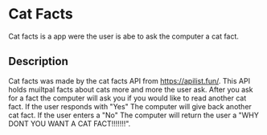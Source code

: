 # Cat Facts
Cat facts is a app were the user is abe to ask the computer a cat fact.

## Description
  Cat facts was made by the cat facts API from https://apilist.fun/. This API holds muiltpal facts about cats more and more the user ask. After you ask for a fact the computer will ask you if you would like to read another cat fact. If the user responds with "Yes" The computer will give back another cat fact. If the user enters a "No" The computer will return the user a "WHY DONT YOU WANT A CAT FACT!!!!!!!".
